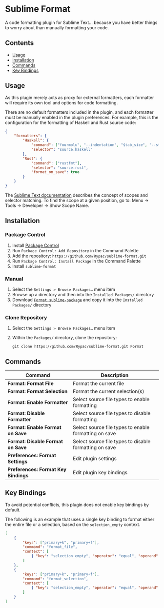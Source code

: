 # Sublime Format

A code formatting plugin for Sublime Text… because you have better things to worry about than manually formatting your code.

## Contents

- [Usage](#usage)
- [Installation](#installation)
- [Commands](#commands)
- [Key Bindings](#keybindings)

## Usage

As this plugin merely acts as proxy for external formatters, each formatter will require its own tool and options for code formatting.

There are no default formatters included in the plugin, and each formatter must be manually enabled in the plugin preferences.
For example, this is the configuration for the formatting of Haskell and Rust source code:

```json
{
    "formatters": {
        "Haskell": {
            "command": ["fourmolu", "--indentation", "$tab_size", "--stdin-input-file", "$file"],
            "selector": "source.haskell"
        },
        "Rust": {
            "command": ["rustfmt"],
            "selector": "source.rust",
            "format_on_save": true
        }
    }
}
```

The [Sublime Text documentation](https://www.sublimetext.com/docs/selectors.html) describes the concept of scopes and selector matching.
To find the scope at a given position, go to: Menu → Tools → Developer → Show Scope Name.

## Installation

### Package Control

1. Install [Package Control](https://packagecontrol.io)
2. Run `Package Control: Add Repository` in the Command Palette
3. Add the repository: `https://github.com/Rypac/sublime-format.git`
4. Run `Package Control: Install Package` in the Command Palette
5. Install `sublime-format`

### Manual

1. Select the `Settings > Browse Packages…` menu item
2. Browse up a directory and then into the `Installed Packages/` directory
3. Download [`Format.sublime-package`](https://github.com/Rypac/sublime-format/releases/latest/download/Format.sublime-package) and copy it into the `Installed Packages/` directory

### Clone Repository

1. Select the `Settings > Browse Packages…` menu item
2. Within the `Packages/` directory, clone the repository:

    ```
    git clone https://github.com/Rypac/sublime-format.git Format
    ```

## Commands

| **Command**                          | **Description**                                        |
| ------------------------------------ | ------------------------------------------------------ |
| **Format: Format File**              | Format the current file                                |
| **Format: Format Selection**         | Format the current selection(s)                        |
| **Format: Enable Formatter**         | Select source file types to enable formatting          |
| **Format: Disable Formatter**        | Select source file types to disable formatting         |
| **Format: Enable Format on Save**    | Select source file types to enable formatting on save  |
| **Format: Disable Format on Save**   | Select source file types to disable formatting on save |
| **Preferences: Format Settings**     | Edit plugin settings                                   |
| **Preferences: Format Key Bindings** | Edit plugin key bindings                               |

## Key Bindings

To avoid potential conflicts, this plugin does not enable key bindings by default.

The following is an example that uses a single key binding to format either the entire file or a selection, based on the `selection_empty` context.

```json
[
    {
        "keys": ["primary+k", "primary+f"],
        "command": "format_file",
        "context": [
            { "key": "selection_empty", "operator": "equal", "operand": true, "match_all": true }
        ]
    },
    {
        "keys": ["primary+k", "primary+f"],
        "command": "format_selection",
        "context": [
            { "key": "selection_empty", "operator": "equal", "operand": false, "match_all": true }
        ]
    }
]
```
